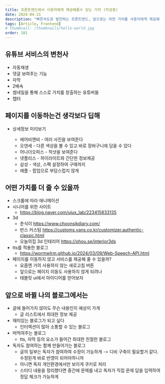 ```yaml
---
title: 프론트엔드에서 사용자에게 제공해줄수 있는 가치 (작성중)
date: 2024-04-21
description: "빠른속도로 발전하는 프론트엔드, 앞으로는 어떤 가치를 사용자에게 제공해 줄 수 있을까"
tags: [Article, Frontend]
# thumbnail: /thumbnails/hello-world.jpg
order: 101
---
```


## 유튜브 서비스의 변천사

- 자동재생
- 댓글 보여주는 기능
- 자막
- 2배속
- 썸네일을 통해 스스로 가치를 창출하는 유튜버들
- 챕터

## 페이지를 이동하는건 생각보다 딥해

- 상세정보 미리보기

  - 에어비앤비 - 여러 사진을 보여준다
  - 오덴세 - 다른 색상을 볼 수 있고 바로 장바구니에 담을 수 있다
  - 어나더오피스 - 착샷을 보여준다
  - 넷플리스 - 하이라이트와 간단한 정보제공
  - 삼성 - 색상, 스펙 설정하여 구매까지
  - 애플 - 팝업으로 부담스럽지 않게

## 어떤 가치를 더 줄 수 있을까

- 스크롤에 따라 애니메이션
- 시니어를 위한 사이트
  - https://blog.naver.com/uiux_lab/223415833135
- 3d
  - 춘식이 https://www.choonsikdiary.com/
  - 반스 커스텀 https://customs.vans.co.kr/customizer.authentic-classic.html
  - 오늘의집 3d 인테리어 https://ohou.se/interior3ds
- tts를 적용한 블로그
  - https://wormwlrm.github.io/2024/03/09/Web-Speech-API.html
- 페이지를 이동하지 않고 서비스를 제공해 줄 수 있을까?
  - 요즘엔 거의 사용하지 않는 새로고침 버튼
  - 앞으로는 페이지 이동도 사용하지 않게 되려나
  - 태블릿 ui에서 아이디어를 얻어보자

## 앞으로 바뀔 나의 블로그에서는

- 글에 들어가지 않아도 무슨 내용인지 예상이 가게
  - 글 리스트에서 최대한 정보 제공
- 재미있는 블로그가 되고 싶다
  - 인터렉션이 많아 소통할 수 있는 블로그
- 떠먹여주는 블로그
  - tts, 자막 등의 요소가 들어간 최대한 친절한 블로그
- 독자도 참여하는 함께 만들어가는 블로그
  - 글의 일부는 독자가 참여하여 수정이 가능하게 -> 디비 구축이 필요할거 같다. 수정된게 바로 반영이 되어야하니까
  - 아니면 독자 개인환경에서만 보이게 쿠키로 처리
  - 스터디 내용을 정리했다면 중간에 문제를 내고 독자가 직접 문제 답을 입력하여 정답 체크가 가능하게
